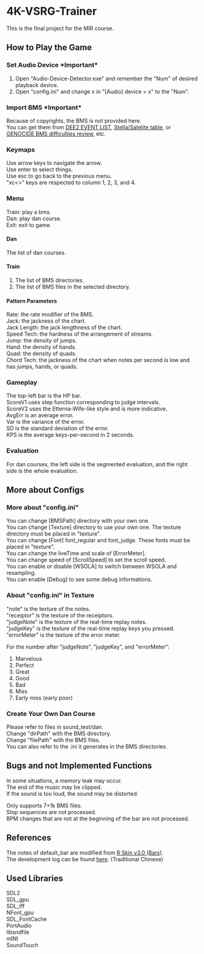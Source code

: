 # 4K-VSRG-Trainer
This is the final project for the MIR course.

## How to Play the Game
### Set Audio Device **\*Important\***
1. Open "Audio-Device-Detector.exe" and remember the "Num" of desired playback device.
2. Open "config.ini" and change x in "[Audio] device = x" to the "Num".

### Import BMS **\*Important\***
Because of copyrights, the BMS is not provided here.\
You can get them from [DEE2 EVENT LIST](https://manbow.nothing.sh/event/event.cgi), [Stella/Satelite table](https://stellabms.xyz/), or [GENOCIDE BMS difficulties review](https://nekokan.dyndns.info/~lobsak/genocide/), etc.

### Keymaps
Use arrow keys to navigate the arrow.\
Use enter to select things.\
Use esc to go back to the previous menu.\
"xc<>" keys are respected to column 1, 2, 3, and 4.

### Menu
Train: play a bms.\
Dan: play dan course.\
Exit: exit to game.

#### Dan
The list of dan courses.

#### Train
1. The list of BMS directories.
2. The list of BMS files in the selected directory.

#### Pattern Parameters
Rate: the rate modifier of the BMS.\
Jack: the jackness of the chart.\
Jack Length: the jack lengthness of the chart.\
Speed Tech: the hardness of the arrangement of streams.\
Jump: the density of jumps.\
Hand: the density of hands.\
Quad: the density of quads.\
Chord Tech: the jackness of the chart when notes per second is low and has jumps, hands, or quads.

### Gameplay
The top-left bar is the HP bar.\
ScoreV1 uses step function corresponding to judge intervals.\
ScoreV2 uses the Etterna-Wife-like style and is more indicative.\
AvgErr is an average error.\
Var is the variance of the error.\
SD is the standard deviation of the error.\
KPS is the average keys-per-second in 2 seconds.

### Evaluation
For dan courses, the left side is the segmented evaluation, and the right side is the whole evaluation.

## More about Configs
### More about "config.ini"
You can change [BMSPath] directory with your own one.\
You can change [Texture] directory to use your own one. The texture directory must be placed in "texture".\
You can change [Font] font_regular and font_judge. These fonts must be placed in "texture".\
You can change the liveTime and scale of [ErrorMeter].\
You can change speed of [ScrollSpeed] to set the scroll speed.\
You can enable or disable [WSOLA] to switch between WSOLA and resampling.\
You can enable [Debug] to see some debug informations.

### About "config.ini" in Texture
"note" is the texture of the notes.\
"receiptor" is the texture of the receiptors.\
"judgeNote" is the texture of the real-time replay notes.\
"judgeKey" is the texture of the real-time replay keys you pressed.\
"errorMeter" is the texture of the error meter.

For the number after "judgeNote", "judgeKey", and "errorMeter":
1. Marvelous
2. Perfect
3. Great
4. Good
5. Bad
6. Miss
7. Early miss (early poor)

### Create Your Own Dan Course
Please refer to files in sound_test/dan.\
Change "dirPath" with the BMS directory.\
Change "filePath" with the BMS files.\
You can also refer to the .ini it generates in the BMS directories.

## Bugs and not Implemented Functions
In some situations, a memory leak may occur.\
The end of the music may be clipped.\
If the sound is too loud, the sound may be distorted.

Only supports 7+1k BMS files.\
Stop sequences are not processed.\
BPM changes that are not at the beginning of the bar are not processed.

## References
The notes of default_bar are modified from [R Skin v3.0 (Bars)](https://dl.orangedox.com/oKLlx4/13?dl=1).\
The development log can be found [here](https://hackmd.io/AHmZyMbJQXWOBXwvI58NhQ?view). (Traditional Chinese)

## Used Libraries
SDL2\
SDL_gpu\
SDL_tff\
NFont_gpu\
SDL_FontCache\
PortAudio\
libsndfile\
mINI\
SoundTouch
